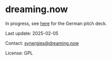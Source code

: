 # dreaming.now

In progress, see [here](https://docs.google.com/presentation/d/1GaoEtU69S7YOjw9sFDs3oIEL8wkDOZ6rIE2wrnjDcz0/edit) for the German pitch deck.

Last update: 2025-02-05

Contact: synergies@dreaming.now

License: GPL

